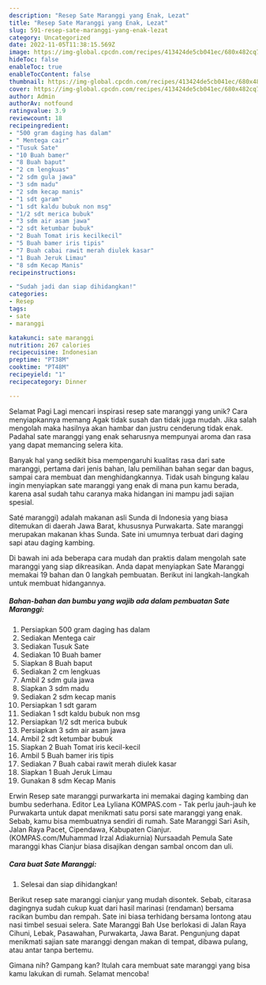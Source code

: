 ```yaml
---
description: "Resep Sate Maranggi yang Enak, Lezat"
title: "Resep Sate Maranggi yang Enak, Lezat"
slug: 591-resep-sate-maranggi-yang-enak-lezat
category: Uncategorized
date: 2022-11-05T11:38:15.569Z
image: https://img-global.cpcdn.com/recipes/413424de5cb041ec/680x482cq70/sate-maranggi-foto-resep-utama.jpg
hideToc: false
enableToc: true
enableTocContent: false
thumbnail: https://img-global.cpcdn.com/recipes/413424de5cb041ec/680x482cq70/sate-maranggi-foto-resep-utama.jpg
cover: https://img-global.cpcdn.com/recipes/413424de5cb041ec/680x482cq70/sate-maranggi-foto-resep-utama.jpg
author: Admin
authorAv: notfound
ratingvalue: 3.9
reviewcount: 18
recipeingredient:
- "500 gram daging has dalam"
- " Mentega cair"
- "Tusuk Sate"
- "10 Buah bamer"
- "8 Buah baput"
- "2 cm lengkuas"
- "2 sdm gula jawa"
- "3 sdm madu"
- "2 sdm kecap manis"
- "1 sdt garam"
- "1 sdt kaldu bubuk non msg"
- "1/2 sdt merica bubuk"
- "3 sdm air asam jawa"
- "2 sdt ketumbar bubuk"
- "2 Buah Tomat iris kecilkecil"
- "5 Buah bamer iris tipis"
- "7 Buah cabai rawit merah diulek kasar"
- "1 Buah Jeruk Limau"
- "8 sdm Kecap Manis"
recipeinstructions:

- "Sudah jadi dan siap dihidangkan!"
categories:
- Resep
tags:
- sate
- maranggi

katakunci: sate maranggi 
nutrition: 267 calories
recipecuisine: Indonesian
preptime: "PT38M"
cooktime: "PT48M"
recipeyield: "1"
recipecategory: Dinner

---
```



Selamat Pagi Lagi mencari inspirasi resep sate maranggi yang unik? Cara menyiapkannya memang Agak tidak susah dan tidak juga mudah. Jika salah mengolah maka hasilnya akan hambar dan justru cenderung tidak enak. Padahal sate maranggi yang enak seharusnya mempunyai aroma dan rasa yang dapat memancing selera kita.


Banyak hal yang sedikit bisa mempengaruhi kualitas rasa dari sate maranggi, pertama dari jenis bahan, lalu pemilihan bahan segar dan bagus, sampai cara membuat dan menghidangkannya. Tidak usah bingung kalau ingin menyiapkan sate maranggi yang enak di mana pun kamu berada, karena asal sudah tahu caranya maka hidangan ini mampu jadi sajian spesial.

Saté maranggi) adalah makanan asli Sunda di Indonesia yang biasa ditemukan di daerah Jawa Barat, khususnya Purwakarta. Sate maranggi merupakan makanan khas Sunda. Sate ini umumnya terbuat dari daging sapi atau daging kambing.


Di bawah ini ada beberapa cara mudah dan praktis dalam mengolah sate maranggi yang siap dikreasikan. Anda dapat menyiapkan Sate Maranggi memakai 19 bahan dan 0 langkah pembuatan. Berikut ini langkah-langkah untuk membuat hidangannya.

<!--inarticleads1-->

##### Bahan-bahan dan bumbu yang wajib ada dalam pembuatan Sate Maranggi:

1. Persiapkan 500 gram daging has dalam
1. Sediakan  Mentega cair
1. Sediakan Tusuk Sate
1. Sediakan 10 Buah bamer
1. Siapkan 8 Buah baput
1. Sediakan 2 cm lengkuas
1. Ambil 2 sdm gula jawa
1. Siapkan 3 sdm madu
1. Sediakan 2 sdm kecap manis
1. Persiapkan 1 sdt garam
1. Sediakan 1 sdt kaldu bubuk non msg
1. Persiapkan 1/2 sdt merica bubuk
1. Persiapkan 3 sdm air asam jawa
1. Ambil 2 sdt ketumbar bubuk
1. Siapkan 2 Buah Tomat iris kecil-kecil
1. Ambil 5 Buah bamer iris tipis
1. Sediakan 7 Buah cabai rawit merah diulek kasar
1. Siapkan 1 Buah Jeruk Limau
1. Gunakan 8 sdm Kecap Manis


Erwin Resep sate maranggi purwarkarta ini memakai daging kambing dan bumbu sederhana. Editor Lea Lyliana KOMPAS.com - Tak perlu jauh-jauh ke Purwakarta untuk dapat menikmati satu porsi sate maranggi yang enak. Sebab, kamu bisa membuatnya sendiri di rumah. Sate Maranggi Sari Asih, Jalan Raya Pacet, Cipendawa, Kabupaten Cianjur. (KOMPAS.com/Muhammad Irzal Adiakurnia) Nursaadah Pemula Sate maranggi khas Cianjur biasa disajikan dengan sambal oncom dan uli. 

<!--inarticleads2-->

##### Cara buat Sate Maranggi:


1. Selesai dan siap dihidangkan!

Berikut resep sate maranggi cianjur yang mudah disontek. Sebab, citarasa dagingnya sudah cukup kuat dari hasil marinasi (rendaman) bersama racikan bumbu dan rempah. Sate ini biasa terhidang bersama lontong atau nasi timbel sesuai selera. Sate Maranggi Bah Use berlokasi di Jalan Raya Cihuni, Lebak, Pasawahan, Purwakarta, Jawa Barat. Pengunjung dapat menikmati sajian sate maranggi dengan makan di tempat, dibawa pulang, atau antar tanpa bertemu. 

Gimana nih? Gampang kan? Itulah cara membuat sate maranggi yang bisa kamu lakukan di rumah. Selamat mencoba!
